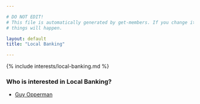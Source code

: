 ```yaml
---

# DO NOT EDIT!
# This file is automatically generated by get-members. If you change it, bad
# things will happen.

layout: default
title: "Local Banking"

---
```


{% include interests/local-banking.md %}

### Who is interested in Local Banking?


* [Guy Opperman](/members/guy-opperman.html)
